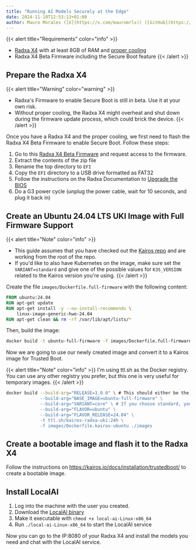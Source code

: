```yaml
---
title: "Running AI Models Securely at the Edge"
date: 2024-11-10T12:53:13+01:00
author: Mauro Morales ([X](https://x.com/mauromrls)) ([GitHub](https://github.com/mauromorales))
---
```


{{< alert title="Requirements" color="info" >}}
- [Radxa X4](https://radxa.com/products/x/x4/) with at least 8GB of RAM and [proper cooling](https://radxa.com/products/accessories/heatsink-for-x4)
- Radxa X4 Beta Firmware including the Secure Boot feature
{{< /alert >}}

## Prepare the Radxa X4

{{< alert title="Warning" color="warning" >}}
- Radxa's Firmware to enable Secure Boot is still in beta. Use it at your own risk.
- Without proper cooling, the Radxa X4 might overheat and shut down during the firmware update process, which could brick the device.
{{< /alert >}}

Once you have a Radxa X4 and the proper cooling, we first need to flash the Radxa X4 Beta Firmware to enable Secure Boot. Follow these steps:

1. Go to this  [Radxa X4 Beta Firmware](https://forum.radxa.com/t/enabling-secureboot/22704/15) and request access to the firmware.
2. Extract the contents of the zip file
3. Rename the top directory to `EFI`
4. Copy the `EFI` directory to a USB drive formatted as FAT32
5. Follow the instructions on the Radxa Documentation to [Upgrade the BIOS](https://docs.radxa.com/en/x/x4/bios/update-bios)
6. Do a G3 power cycle (unplug the power cable, wait for 10 seconds, and plug it back in)

## Create an Ubuntu 24.04 LTS UKI Image with Full Firmware Support

{{< alert title="Note" color="info" >}}
- This guide assumes that you have checked out the [Kairos repo](https://github.com/kairos-io/kairos) and are working from the root of the repo.
- If you'd like to also have Kubernetes on the image, make sure set the `VARIANT=standard` and give one of the possible values for `K3S_VERSION` related to the Kairos version you're using.
{{< /alert >}}

Create the file `images/Dockerfile.full-firmware` with the following content:

```Dockerfile
FROM ubuntu:24.04
RUN apt-get update
RUN apt-get install -y --no-install-recommends \
    linux-image-generic-hwe-24.04
RUN apt-get clean && rm -rf /var/lib/apt/lists/*
```

Then, build the image:

```bash
docker build -t ubuntu-full-firmware -f images/Dockerfile.full-firmware ./images
```

Now we are going to use our newly created image and convert it to a Kairos image for Trusted Boot.

{{< alert title="Note" color="info" >}}
I'm using ttl.sh as the Docker registry. You can use any other registry you prefer, but this one is very useful for temporary images.
{{< /alert >}}

```bash
docker build --build-arg="RELEASE=1.0.0" \ # This should either be the version of Kairos that you're based on, or your own version
             --build-arg="BASE_IMAGE=ubuntu-full-firmware" \
             --build-arg="VARIANT=core" \ # If you choose standard, you need to set K3S_VERSION in the same way
             --build-arg="FLAVOR=ubuntu" \
             --build-arg="FLAVOR_RELEASE=24.04" \
             -t ttl.sh/kairos-radxa-uki:24h \
             -f images/Dockerfile.kairos-ubuntu ./images
```

## Create a bootable image and flash it to the Radxa X4

Follow the instructions on https://kairos.io/docs/installation/trustedboot/ to create a bootable image.

## Install LocalAI

1. Log into the machine with the user you created.
2. Download the [LocalAI binary](https://github.com/mudler/LocalAI/releases/download/v2.22.1/local-ai-Linux-x86_64)
3. Make it executable with `chmod +x local-ai-Linux-x86_64`
4. Run `./local-ai-Linux-x86_64` to start the LocalAI service

Now you can go to the IP:8080 of your Radxa X4 and install the models you need and chat with the LocalAI service.
